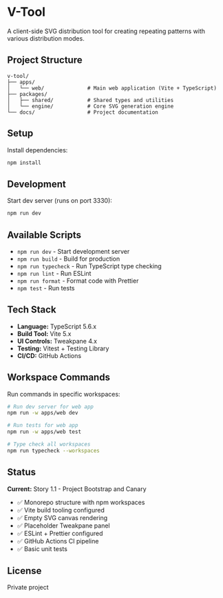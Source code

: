 # V-Tool

A client-side SVG distribution tool for creating repeating patterns with various distribution modes.

## Project Structure

```
v-tool/
├── apps/
│   └── web/              # Main web application (Vite + TypeScript)
├── packages/
│   ├── shared/           # Shared types and utilities
│   └── engine/           # Core SVG generation engine
└── docs/                 # Project documentation
```

## Setup

Install dependencies:

```bash
npm install
```

## Development

Start dev server (runs on port 3330):

```bash
npm run dev
```

## Available Scripts

- `npm run dev` - Start development server
- `npm run build` - Build for production
- `npm run typecheck` - Run TypeScript type checking
- `npm run lint` - Run ESLint
- `npm run format` - Format code with Prettier
- `npm test` - Run tests

## Tech Stack

- **Language:** TypeScript 5.6.x
- **Build Tool:** Vite 5.x
- **UI Controls:** Tweakpane 4.x
- **Testing:** Vitest + Testing Library
- **CI/CD:** GitHub Actions

## Workspace Commands

Run commands in specific workspaces:

```bash
# Run dev server for web app
npm run -w apps/web dev

# Run tests for web app
npm run -w apps/web test

# Type check all workspaces
npm run typecheck --workspaces
```

## Status

**Current:** Story 1.1 - Project Bootstrap and Canary

- ✅ Monorepo structure with npm workspaces
- ✅ Vite build tooling configured
- ✅ Empty SVG canvas rendering
- ✅ Placeholder Tweakpane panel
- ✅ ESLint + Prettier configured
- ✅ GitHub Actions CI pipeline
- ✅ Basic unit tests

## License

Private project


